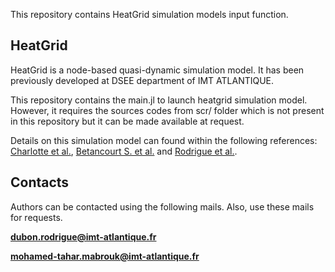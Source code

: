 This repository contains HeatGrid simulation models input function.

## HeatGrid

HeatGrid is a node-based quasi-dynamic simulation model. It has been previously developed at DSEE department of IMT ATLANTIQUE.

This repository contains the main.jl to launch heatgrid simulation model. However, it requires the sources codes from scr/ folder which is not present in this repository but it can be made available at request.

Details on this simulation model can found within the following references: [Charlotte et al.](https://www.researchgate.net/publication/281533910_Integrated_models_for_evaluation_of_local_actions_for_the_reduction_of_greenhouse_gases_emissions_HeatGrid_an_energy_simulation_model_for_a_strategic_management_of_district_heating_networks), [Betancourt S. et al.](https://www.sciencedirect.com/science/article/abs/pii/S0360544219311612?via%3Dihub) and [Rodrigue et al.](https://www.proceedings.com/077185-0025.html).

## Contacts

Authors can be contacted using the following mails. Also, use these mails for requests.

**dubon.rodrigue@imt-atlantique.fr**

**mohamed-tahar.mabrouk@imt-atlantique.fr**